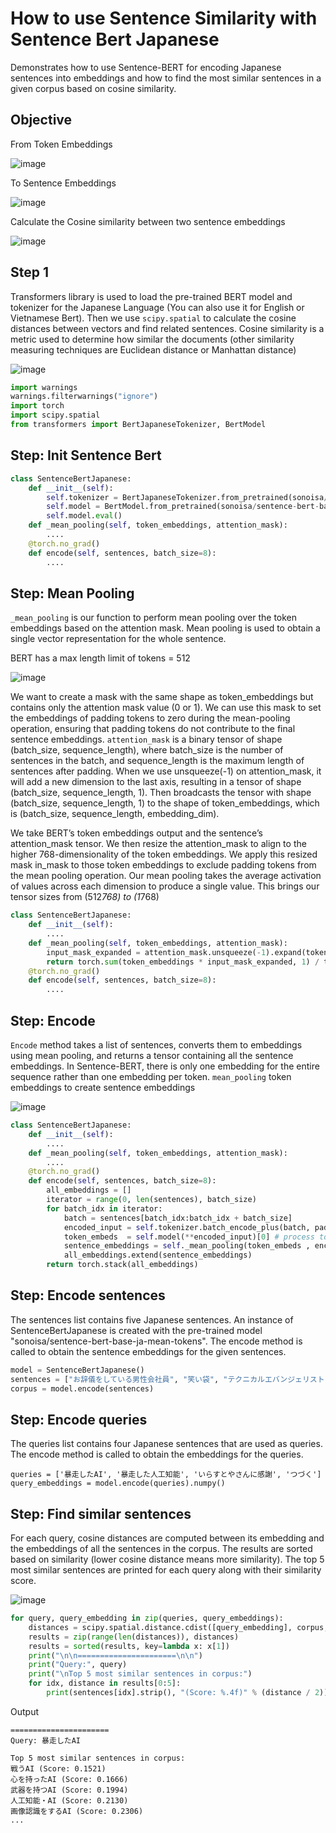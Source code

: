 # How to use Sentence Similarity with Sentence Bert Japanese

Demonstrates how to use Sentence-BERT for encoding Japanese sentences into embeddings and how to find the most similar sentences in a given corpus based on cosine similarity.

## Objective

From Token Embeddings

![image](https://github.com/hughiephan/DPL/assets/16631121/fd65f24c-0443-4c20-aeab-7b67997a9c44)

To Sentence Embeddings

![image](https://github.com/hughiephan/DPL/assets/16631121/6b24747d-aca8-4b14-baf3-8c0d72829940)

Calculate the Cosine similarity between two sentence embeddings

![image](https://github.com/hughiephan/DPL/assets/16631121/ef5e8991-0924-4ed0-905a-5e3997ca82c1)


## Step 1
Transformers library is used to load the pre-trained BERT model and tokenizer for the Japanese Language (You can also use it for English or Vietnamese Bert). 
Then we use `scipy.spatial` to calculate the cosine distances between vectors and find related sentences. Cosine similarity is a metric used to determine how similar the documents (other similarity measuring techniques are Euclidean distance or Manhattan distance)

![image](https://github.com/hughiephan/DPL/assets/16631121/714f3f61-e76e-42d4-91e9-c508d91485bb)

```python
import warnings
warnings.filterwarnings("ignore")
import torch
import scipy.spatial
from transformers import BertJapaneseTokenizer, BertModel
```



## Step: Init Sentence Bert
```python 
class SentenceBertJapanese:
    def __init__(self):
        self.tokenizer = BertJapaneseTokenizer.from_pretrained(sonoisa/sentence-bert-base-ja-mean-tokens)
        self.model = BertModel.from_pretrained(sonoisa/sentence-bert-base-ja-mean-tokens)
        self.model.eval()
    def _mean_pooling(self, token_embeddings, attention_mask):
        ....
    @torch.no_grad()
    def encode(self, sentences, batch_size=8):
        ....
```

## Step: Mean Pooling

`_mean_pooling` is our function to perform mean pooling over the token embeddings based on the attention mask. Mean pooling is used to obtain a single vector representation for the whole sentence.

BERT has a max length limit of tokens = 512

![image](https://github.com/hughiephan/DPL/assets/16631121/45f9e2e1-2993-492d-9f89-733539533bb2)

We want to create a mask with the same shape as token_embeddings but contains only the attention mask value (0 or 1). We can use this mask to set the embeddings of padding tokens to zero during the mean-pooling operation, ensuring that padding tokens do not contribute to the final sentence embeddings. `attention_mask` is a binary tensor of shape (batch_size, sequence_length), where batch_size is the number of sentences in the batch, and sequence_length is the maximum length of sentences after padding. When we use unsqueeze(-1) on attention_mask, it will add a new dimension to the last axis, resulting in a tensor of shape (batch_size, sequence_length, 1). Then broadcasts the tensor with shape (batch_size, sequence_length, 1) to the shape of token_embeddings, which is (batch_size, sequence_length, embedding_dim).

We take BERT’s token embeddings output and the sentence’s attention_mask tensor. We then resize the attention_mask to align to the higher 768-dimensionality of the token embeddings. We apply this resized mask in_mask to those token embeddings to exclude padding tokens from the mean pooling operation. Our mean pooling takes the average activation of values across each dimension to produce a single value. This brings our tensor sizes from (512*768) to (1*768)

```python
class SentenceBertJapanese:
    def __init__(self):
        ....
    def _mean_pooling(self, token_embeddings, attention_mask):
        input_mask_expanded = attention_mask.unsqueeze(-1).expand(token_embeddings.size()).float()
        return torch.sum(token_embeddings * input_mask_expanded, 1) / torch.clamp(input_mask_expanded.sum(1), min=1e-9)
    @torch.no_grad()
    def encode(self, sentences, batch_size=8):
        ....
```

## Step: Encode
`Encode` method takes a list of sentences, converts them to embeddings using mean pooling, and returns a tensor containing all the sentence embeddings. In Sentence-BERT, there is only one embedding for the entire sequence rather than one embedding per token. `mean_pooling` token embeddings to create sentence embeddings

![image](https://github.com/hughiephan/DPL/assets/16631121/87de6fcc-7b0f-4b4b-8123-f927e915660f)

```python
class SentenceBertJapanese:
    def __init__(self):
        ....
    def _mean_pooling(self, token_embeddings, attention_mask):
        ....
    @torch.no_grad()
    def encode(self, sentences, batch_size=8):
        all_embeddings = []
        iterator = range(0, len(sentences), batch_size)
        for batch_idx in iterator:
            batch = sentences[batch_idx:batch_idx + batch_size]
            encoded_input = self.tokenizer.batch_encode_plus(batch, padding="longest", truncation=True, return_tensors="pt")
            token_embeds  = self.model(**encoded_input)[0] # process tokens through model and extract token embeddings
            sentence_embeddings = self._mean_pooling(token_embeds , encoded_input["attention_mask"])
            all_embeddings.extend(sentence_embeddings)
        return torch.stack(all_embeddings)
```

## Step: Encode sentences
The sentences list contains five Japanese sentences. An instance of SentenceBertJapanese is created with the pre-trained model "sonoisa/sentence-bert-base-ja-mean-tokens". The encode method is called to obtain the sentence embeddings for the given sentences.
```python
model = SentenceBertJapanese()
sentences = ["お辞儀をしている男性会社員", "笑い袋", "テクニカルエバンジェリスト（女性）", "戦うAI", "笑う男性（5段階）"]
corpus = model.encode(sentences)
```

## Step: Encode queries

The queries list contains four Japanese sentences that are used as queries. The encode method is called to obtain the embeddings for the queries.
```
queries = ['暴走したAI', '暴走した人工知能', 'いらすとやさんに感謝', 'つづく']
query_embeddings = model.encode(queries).numpy()
```

## Step: Find similar sentences
For each query, cosine distances are computed between its embedding and the embeddings of all the sentences in the corpus. The results are sorted based on similarity (lower cosine distance means more similarity). The top 5 most similar sentences are printed for each query along with their similarity score.

![image](https://github.com/hughiephan/DPL/assets/16631121/6d7c71e6-20ce-4f18-9bab-9dfbad29fa34)

```python
for query, query_embedding in zip(queries, query_embeddings):
    distances = scipy.spatial.distance.cdist([query_embedding], corpus, metric="cosine")[0]
    results = zip(range(len(distances)), distances)
    results = sorted(results, key=lambda x: x[1])
    print("\n\n======================\n\n")
    print("Query:", query)
    print("\nTop 5 most similar sentences in corpus:")
    for idx, distance in results[0:5]:
        print(sentences[idx].strip(), "(Score: %.4f)" % (distance / 2))
```


Output
```
======================
Query: 暴走したAI

Top 5 most similar sentences in corpus:
戦うAI (Score: 0.1521)
心を持ったAI (Score: 0.1666)
武器を持つAI (Score: 0.1994)
人工知能・AI (Score: 0.2130)
画像認識をするAI (Score: 0.2306)
...
```
